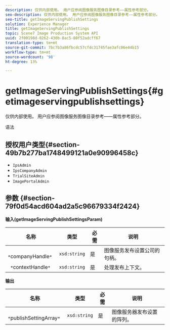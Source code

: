 ```yaml
---
description: 仅供内部使用。 用户应参阅图像服务图像目录参考——属性参考部分。
seo-description: 仅供内部使用。 用户应参阅图像服务图像目录参考——属性参考部分。
seo-title: getImageServingPublishSettings
solution: Experience Manager
title: getImageServingPublishSettings
topic: Scene7 Image Production System API
uuid: 2f00198d-0262-430b-8ac5-80f52adcff67
translation-type: tm+mt
source-git-commit: 7bc7b3a86fbcdc57cfdc31745fae3afc06e44b15
workflow-type: tm+mt
source-wordcount: '98'
ht-degree: 13%

---
```



# getImageServingPublishSettings{#getimageservingpublishsettings}

仅供内部使用。 用户应参阅图像服务图像目录参考——属性参考部分。

语法

## 授权用户类型{#section-49b7b277ba1748499121a0e90996458c}

* `IpsAdmin`
* `IpsCompanyAdmin`
* `TrialSiteAdmin`
* `ImagePortalAdmin`

## 参数 {#section-79f0d54acd604ad2a5c96679334f2424}

**输入(getImageServingPublishSettingsParam)**

| 名称 | 类型 | 必需 | 说明 |
|---|---|---|---|
| ` *`companyHandle`*` | `xsd:string` | 是 | 图像服务发布设置公司的句柄。 |
| ` *`contextHandle`*` | `xsd:string` | 是 | 处理发布上下文。 |

**输出**

| 名称 | 类型 | 必需 | 说明 |
|---|---|---|---|
| ` *`publishSettingArray`*` | `xsd:string` | 是 | 图像服务器发布设置的阵列。 |

